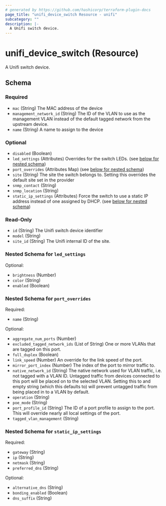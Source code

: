 ```yaml
---
# generated by https://github.com/hashicorp/terraform-plugin-docs
page_title: "unifi_device_switch Resource - unifi"
subcategory: ""
description: |-
  A Unifi switch device.
---
```


# unifi_device_switch (Resource)

A Unifi switch device.



<!-- schema generated by tfplugindocs -->
## Schema

### Required

- `mac` (String) The MAC address of the device
- `management_network_id` (String) The ID of the VLAN to use as the management VLAN instead of the default tagged network from the upstream device.
- `name` (String) A name to assign to the device

### Optional

- `disabled` (Boolean)
- `led_settings` (Attributes) Overrides for the switch LEDs. (see [below for nested schema](#nestedatt--led_settings))
- `port_overrides` (Attributes Map) (see [below for nested schema](#nestedatt--port_overrides))
- `site` (String) The site the switch belongs to. Setting this overrides the default site set in the provider
- `snmp_contact` (String)
- `snmp_location` (String)
- `static_ip_settings` (Attributes) Force the switch to use a static IP address instead of one assigned by DHCP. (see [below for nested schema](#nestedatt--static_ip_settings))

### Read-Only

- `id` (String) The Unifi switch device identifier
- `model` (String)
- `site_id` (String) The Unifi internal ID of the site.

<a id="nestedatt--led_settings"></a>
### Nested Schema for `led_settings`

Optional:

- `brightness` (Number)
- `color` (String)
- `enabled` (Boolean)


<a id="nestedatt--port_overrides"></a>
### Nested Schema for `port_overrides`

Required:

- `name` (String)

Optional:

- `aggregate_num_ports` (Number)
- `excluded_tagged_network_ids` (List of String) One or more VLANs that are tagged on this port.
- `full_duplex` (Boolean)
- `link_speed` (Number) An override for the link speed of the port.
- `mirror_port_index` (Number) The index of the port to mirror traffic to.
- `native_network_id` (String) The native network used for VLAN traffic, i.e. not tagged with a VLAN ID. Untagged traffic from devices connected to this port will be placed on to the selected VLAN. Setting this to and empty string (which this defaults to) will prevent untagged traffic from being placed in to a VLAN by default.
- `operation` (String)
- `poe_mode` (String)
- `port_profile_id` (String) The ID of a port profile to assign to the port. This will override nearly all local settings of the port.
- `tagged_vlan_management` (String)


<a id="nestedatt--static_ip_settings"></a>
### Nested Schema for `static_ip_settings`

Required:

- `gateway` (String)
- `ip` (String)
- `netmask` (String)
- `preferred_dns` (String)

Optional:

- `alternative_dns` (String)
- `bonding_enabled` (Boolean)
- `dns_suffix` (String)
